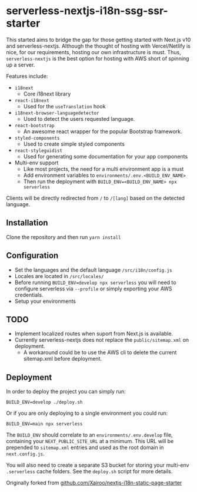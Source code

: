 
# serverless-nextjs-i18n-ssg-ssr-starter

This started aims to bridge the gap for those getting started with Next.js v10 and serverless-nextjs. Although the thought of hosting with Vercel/Netlify is nice, for our requirements, hosting our own infrastructure is must. Thus, `serverless-nextjs` is the best option for hosting with AWS short of spinning up a server.

Features include:

- `i18next`
  - Core i18next library
- `react-i18next`
  - Used for the `useTranslation` hook
- `i18next-browser-languagedetector`
  - Used to detect the users requested language.
- `react-bootstrap`
  - An awesome react wrapper for the popular Bootstrap framework.
- `styled-components`
  - Used to create simple styled components
- `react-styleguidist`
  - Used for generating some documentation for your app components
- Multi-env support
  - Like most projects, the need for a multi environment app is a must
  - Add environment variables to `environments/.env.<BUILD_ENV_NAME>`
  - Then run the deployment with `BUILD_ENV=<BUILD_ENV_NAME> npx serverless`

Clients will be directly redirected from `/` to `/[lang]` based on the detected language.

## Installation

Clone the repository and then run `yarn install`

## Configuration

-   Set the languages and the default language `/src/i18n/config.js`
-   Locales are located in `/src/locales/`
-   Before running `BUILD_ENV=develop npx serverless` you will need to configure serverless via `--profile` or simply exporting your AWS credentials.
-   Setup your environments


## TODO 

- Implement localized routes when suport from Next.js is available.
- Currently serverless-nextjs does not replace the `public/sitemap.xml` on deployment. 
  - A workaround could be to use the AWS cli to delete the current sitemap.xml before deployment.

## Deployment

In order to deploy the project you can simply run:

```
BUILD_ENV=develop ./deploy.sh
```
Or if you are only deploying to a single environment you could run:

```
BUILD_ENV=main npx serverless
```

The `BUILD_ENV` should correlate to an `environments/.env.develop` file, containing your `NEXT_PUBLIC_SITE_URL` at a minimum. This URL will be prepended to `sitemap.xml` entries and used as the root domain in `next.config.js`.

You will also need to create a separate S3 bucket for storing your multi-env `.serverless` cache folders. See the `deploy.sh` script for more details.

Originally forked from [github.com/Xairoo/nextjs-i18n-static-page-starter](https://github.com/Xairoo/nextjs-i18n-static-page-starter) 
